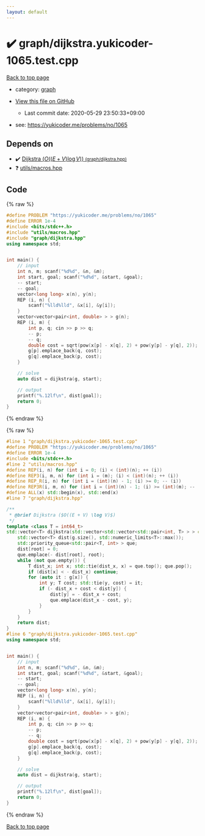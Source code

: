 ```yaml
---
layout: default
---
```


<!-- mathjax config similar to math.stackexchange -->
<script type="text/javascript" async
  src="https://cdnjs.cloudflare.com/ajax/libs/mathjax/2.7.5/MathJax.js?config=TeX-MML-AM_CHTML">
</script>
<script type="text/x-mathjax-config">
  MathJax.Hub.Config({
    TeX: { equationNumbers: { autoNumber: "AMS" }},
    tex2jax: {
      inlineMath: [ ['$','$'] ],
      processEscapes: true
    },
    "HTML-CSS": { matchFontHeight: false },
    displayAlign: "left",
    displayIndent: "2em"
  });
</script>

<script type="text/javascript" src="https://cdnjs.cloudflare.com/ajax/libs/jquery/3.4.1/jquery.min.js"></script>
<script src="https://cdn.jsdelivr.net/npm/jquery-balloon-js@1.1.2/jquery.balloon.min.js" integrity="sha256-ZEYs9VrgAeNuPvs15E39OsyOJaIkXEEt10fzxJ20+2I=" crossorigin="anonymous"></script>
<script type="text/javascript" src="../../assets/js/copy-button.js"></script>
<link rel="stylesheet" href="../../assets/css/copy-button.css" />


# :heavy_check_mark: graph/dijkstra.yukicoder-1065.test.cpp

<a href="../../index.html">Back to top page</a>

* category: <a href="../../index.html#f8b0b924ebd7046dbfa85a856e4682c8">graph</a>
* <a href="{{ site.github.repository_url }}/blob/master/graph/dijkstra.yukicoder-1065.test.cpp">View this file on GitHub</a>
    - Last commit date: 2020-05-29 23:50:33+09:00


* see: <a href="https://yukicoder.me/problems/no/1065">https://yukicoder.me/problems/no/1065</a>


## Depends on

* :heavy_check_mark: <a href="../../library/graph/dijkstra.hpp.html">Dijkstra ($O((E + V) \log V)$) <small>(graph/dijkstra.hpp)</small></a>
* :question: <a href="../../library/utils/macros.hpp.html">utils/macros.hpp</a>


## Code

<a id="unbundled"></a>
{% raw %}
```cpp
#define PROBLEM "https://yukicoder.me/problems/no/1065"
#define ERROR 1e-4
#include <bits/stdc++.h>
#include "utils/macros.hpp"
#include "graph/dijkstra.hpp"
using namespace std;


int main() {
    // input
    int n, m; scanf("%d%d", &n, &m);
    int start, goal; scanf("%d%d", &start, &goal);
    -- start;
    -- goal;
    vector<long long> x(n), y(n);
    REP (i, n) {
        scanf("%lld%lld", &x[i], &y[i]);
    }
    vector<vector<pair<int, double> > > g(n);
    REP (i, m) {
        int p, q; cin >> p >> q;
        -- p;
        -- q;
        double cost = sqrt(pow(x[p] - x[q], 2) + pow(y[p] - y[q], 2));
        g[p].emplace_back(q, cost);
        g[q].emplace_back(p, cost);
    }

    // solve
    auto dist = dijkstra(g, start);

    // output
    printf("%.12lf\n", dist[goal]);
    return 0;
}

```
{% endraw %}

<a id="bundled"></a>
{% raw %}
```cpp
#line 1 "graph/dijkstra.yukicoder-1065.test.cpp"
#define PROBLEM "https://yukicoder.me/problems/no/1065"
#define ERROR 1e-4
#include <bits/stdc++.h>
#line 2 "utils/macros.hpp"
#define REP(i, n) for (int i = 0; (i) < (int)(n); ++ (i))
#define REP3(i, m, n) for (int i = (m); (i) < (int)(n); ++ (i))
#define REP_R(i, n) for (int i = (int)(n) - 1; (i) >= 0; -- (i))
#define REP3R(i, m, n) for (int i = (int)(n) - 1; (i) >= (int)(m); -- (i))
#define ALL(x) std::begin(x), std::end(x)
#line 7 "graph/dijkstra.hpp"

/**
 * @brief Dijkstra ($O((E + V) \log V)$)
 */
template <class T = int64_t>
std::vector<T> dijkstra(std::vector<std::vector<std::pair<int, T> > > const & g, int root) {
    std::vector<T> dist(g.size(), std::numeric_limits<T>::max());
    std::priority_queue<std::pair<T, int> > que;
    dist[root] = 0;
    que.emplace(- dist[root], root);
    while (not que.empty()) {
        T dist_x; int x; std::tie(dist_x, x) = que.top(); que.pop();
        if (dist[x] < - dist_x) continue;
        for (auto it : g[x]) {
            int y; T cost; std::tie(y, cost) = it;
            if (- dist_x + cost < dist[y]) {
                dist[y] = - dist_x + cost;
                que.emplace(dist_x - cost, y);
            }
        }
    }
    return dist;
}
#line 6 "graph/dijkstra.yukicoder-1065.test.cpp"
using namespace std;


int main() {
    // input
    int n, m; scanf("%d%d", &n, &m);
    int start, goal; scanf("%d%d", &start, &goal);
    -- start;
    -- goal;
    vector<long long> x(n), y(n);
    REP (i, n) {
        scanf("%lld%lld", &x[i], &y[i]);
    }
    vector<vector<pair<int, double> > > g(n);
    REP (i, m) {
        int p, q; cin >> p >> q;
        -- p;
        -- q;
        double cost = sqrt(pow(x[p] - x[q], 2) + pow(y[p] - y[q], 2));
        g[p].emplace_back(q, cost);
        g[q].emplace_back(p, cost);
    }

    // solve
    auto dist = dijkstra(g, start);

    // output
    printf("%.12lf\n", dist[goal]);
    return 0;
}

```
{% endraw %}

<a href="../../index.html">Back to top page</a>

